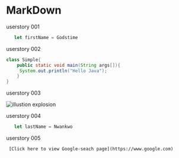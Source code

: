 
# MarkDown
userstory 001

```javascript
   let firstName = Godstime
```

userstory 002
```java
class Simple{  
    public static void main(String args[]){  
     System.out.println("Hello Java");  
    }  
} 
 ```


userstory 003

![illustion explosion](https://image.shutterstock.com/image-illustration/explosion-pink-blue-powder-freeze-600w-1077184466.jpg)


userstory 004
```javascript
   let lastName = Nwankwo
```

userstory 005
```
 [Click here to view Google-seach page](https://www.google.com) 
```
